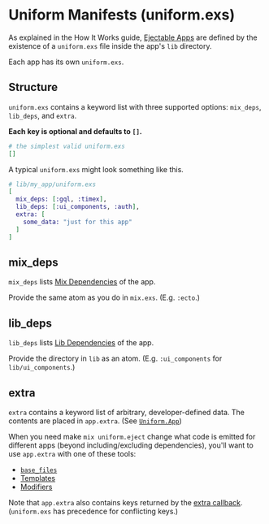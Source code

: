 # Uniform Manifests (uniform.exs)

As explained in the How It Works guide, [Ejectable
Apps](how-it-works.html#ejectable-apps) are defined by the existence of a
`uniform.exs` file inside the app's `lib` directory.

Each app has its own `uniform.exs`.

## Structure

`uniform.exs` contains a keyword list with three supported options: `mix_deps`,
`lib_deps`, and `extra`.

**Each key is optional and defaults to `[]`.**

```elixir
# the simplest valid uniform.exs
[]
```

A typical `uniform.exs` might look something like this.

```elixir
# lib/my_app/uniform.exs
[
  mix_deps: [:gql, :timex],
  lib_deps: [:ui_components, :auth],
  extra: [
    some_data: "just for this app"
  ]
]
```

## mix_deps

`mix_deps` lists [Mix Dependencies](dependencies.html#mix-dependencies) of the
app.

Provide the same atom as you do in `mix.exs`. (E.g. `:ecto`.)

## lib_deps

`lib_deps` lists [Lib Dependencies](dependencies.html#lib-dependencies) of the
app.

Provide the directory in `lib` as an atom. (E.g. `:ui_components` for
`lib/ui_components`.)

## extra

`extra` contains a keyword list of arbitrary, developer-defined data. The
contents are placed in `app.extra`. (See [`Uniform.App`](Uniform.App.html))

When you need make `mix uniform.eject` change what code is emitted for
different apps (beyond including/excluding dependencies), you'll want to use
`app.extra` with one of these tools:

- [`base_files`](Uniform.Blueprint.html#base_files/1)
- [Templates](building-files-from-eex-templates.html)
- [Modifiers](Uniform.Blueprint.html#modify/2)

Note that `app.extra` also contains keys returned by the [extra
callback](Uniform.Blueprint.html#c:extra/1). (`uniform.exs` has precedence for
conflicting keys.)
